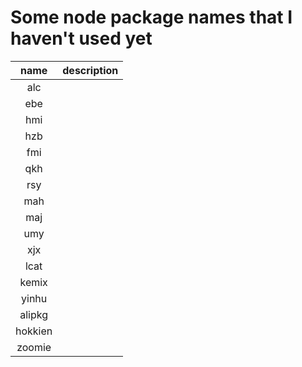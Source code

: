 # Some node package names that I haven't used yet


| name | description | 
| :-: | :-:| 
| alc | |
| ebe | |
| hmi | |
| hzb | |
| fmi | |
| qkh | |
| rsy | |
| mah | |
| maj | |
| umy | |
| xjx | |
| lcat | |
| kemix | |
| yinhu |  |
| alipkg | |
| hokkien |  |
| zoomie |  |
